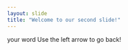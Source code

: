 ```yaml
---
layout: slide
title: "Welcome to our second slide!"
---
```

your word
Use the left arrow to go back!
